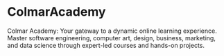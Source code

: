# ColmarAcademy
 Colmar Academy: Your gateway to a dynamic online learning experience. Master software engineering, computer art, design, business, marketing, and data science through expert-led courses and hands-on projects.
